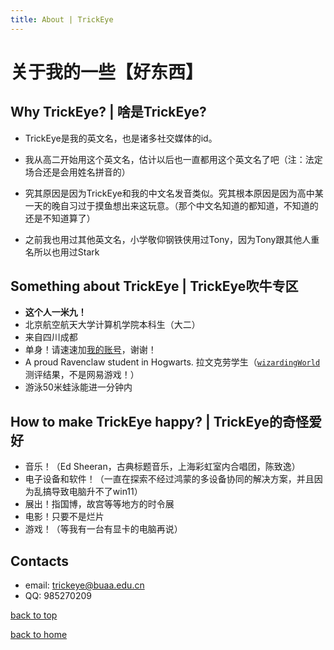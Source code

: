 ```yaml
---
title: About | TrickEye
---
```


# 关于我的一些【好东西】

## Why TrickEye? | 啥是TrickEye?

- TrickEye是我的英文名，也是诸多社交媒体的id。

- 我从高二开始用这个英文名，估计以后也一直都用这个英文名了吧（注：法定场合还是会用姓名拼音的）

- 究其原因是因为TrickEye和我的中文名发音类似。究其根本原因是因为高中某一天的晚自习过于摸鱼想出来这玩意。（那个中文名知道的都知道，不知道的还是不知道算了）

- 之前我也用过其他英文名，小学敬仰钢铁侠用过Tony，因为Tony跟其他人重名所以也用过Stark

## Something about TrickEye | TrickEye吹牛专区

- **这个人一米九！**
- 北京航空航天大学计算机学院本科生（大二）
- 来自四川成都
- 单身！请速速加[我的账号](#contacts)，谢谢！
- A proud Ravenclaw student in Hogwarts. 拉文克劳学生（[`wizardingWorld`](https://www.wizardingworld.com)测评结果，不是网易游戏！）
- 游泳50米蛙泳能进一分钟内

## How to make TrickEye happy? | TrickEye的奇怪爱好

- 音乐！（Ed Sheeran，古典标题音乐，上海彩虹室内合唱团，陈致逸）
- 电子设备和软件！（一直在探索不经过鸿蒙的多设备协同的解决方案，并且因为乱搞导致电脑升不了win11）
- 展出！指国博，故宫等等地方的时令展
- 电影！只要不是烂片
- 游戏！（等我有一台有显卡的电脑再说）

## Contacts

- email: [trickeye@buaa.edu.cn](mailto:trickeye@buaa.edu.cn)
- QQ: 985270209

[back to top](#关于我的一些好东西)

[back to home](/)